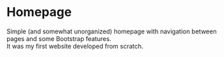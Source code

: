 # Homepage
Simple (and somewhat unorganized) homepage with navigation between pages and some Bootstrap features.\
It was my first website developed from scratch.
